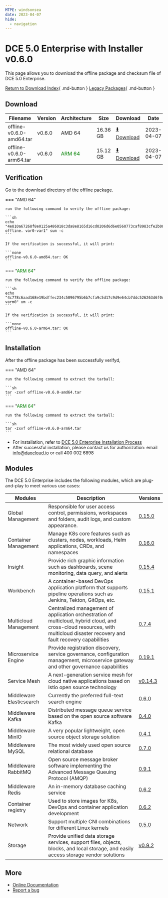 ```yaml
---
MTPE: windsonsea
date: 2023-04-07
hide:
  - navigation
---
```


# DCE 5.0 Enterprise with Installer v0.6.0

This page allows you to download the offline package and checksum file of DCE 5.0 Enterprise.

[Return to Download Index](../index.md#download-enterprise-package){ .md-button }
[Legacy Packages](./dce5-installer-history.md){ .md-button }

## Download

| Filename | Version | Architecture | Size | Download | Date |
| -------- | ------- | ------------ | --------- | -------- | ----------- |
| offline-v0.6.0-amd64.tar | v0.6.0 | AMD 64 | 16.36 GB | [:arrow_down: Download](https://qiniu-download-public.daocloud.io/DaoCloud_Enterprise/dce5/offline-v0.6.0-amd64.tar) | 2023-04-07 |
| offline-v0.6.0-arm64.tar | v0.6.0 | <font color="green">ARM 64</font> | 15.12 GB | [:arrow_down: Download](https://qiniu-download-public.daocloud.io/DaoCloud_Enterprise/dce5/offline-v0.6.0-arm64.tar) | 2023-04-07 |

## Verification

Go to the download directory of the offline package.

=== "AMD 64"

    run the following command to verify the offline package:

    ```sh
    echo "4e810a67268f8e0125a486018c3da8e8165d16cd0206d6d6e0560773caf8983cfe2b0827692e3ac6efbd26345c0bbfed58139ff01affd96d525b59f7967cec5d9 offline. var0-var1" sum -c
    ```

    If the verification is successful, it will print:

    ```none
    offline-v0.6.0-amd64.tar: OK
    ```

=== "<font color="green">ARM 64</font>"

    run the following command to verify the offline package:

    ```sh
    echo "4c778c6aad168e19bdffec234c5096795b6b7cfa9c5d17c9d9e64cb7ddc526263d6f0d863c631e2e4cc5d205866f29a69d9a38c92b8c751af0ed1db25304ba7d4.offline-varm0" um -c
    ```

    If the verification is successful, it will print:

    ```none
    offline-v0.6.0-arm64.tar: OK
    ```

## Installation

After the offline package has been successfully verifyd,

=== "AMD 64"

    run the following command to extract the tarball:

    ```sh
    tar -zxvf offline-v0.6.0-amd64.tar
    ```

=== "<font color="green">ARM 64</font>"

    run the following command to extract the tarball:

    ```sh
    tar -zxvf offline-v0.6.0-arm64.tar
    ```

- For installation, refer to [DCE 5.0 Enterprise Installation Process](../../install/commercial/start-install.md)
- After successful installation, please contact us for authorization: email info@daocloud.io or call 400 002 6898

## Modules

The DCE 5.0 Enterprise includes the following modules, which are plug-and-play to meet various use cases:

| Modules | Description | Versions |
| ------- | ----------- | -------- |
| Global Management | Responsible for user access control, permissions, workspaces and folders, audit logs, and custom appearance. | [0.15.0](../../ghippo/intro/release-notes.md#v0150) |
| Container Management | Manage K8s core features such as clusters, nodes, workloads, Helm applications, CRDs, and namespaces | [0.16.0](../../kpanda/intro/release-notes.md#v0160) |
| Insight | Provide rich graphic information such as dashboards, scene monitoring, data query, and alerts | [0.15.4](../../insight/intro/release-notes.md#v0154) |
| Workbench | A container-based DevOps application platform that supports pipeline operations such as Jenkins, Tekton, GitOps, etc. | [0.15.1](../../amamba/intro/release-notes.md#v0151) |
| Multicloud Management| Centralized management of application orchestration of multicloud, hybrid cloud, and cross-cloud resources, with multicloud disaster recovery and fault recovery capabilities| [0.7.4](../../kairship/intro/release-notes.md#v074) |
| Microservice Engine | Provide registration discovery, service governance, configuration management, microservice gateway and other governance capabilities | [0.19.1](../../skoala/intro/release-notes.md#v0191) |
| Service Mesh | A next-generation service mesh for cloud native applications based on Istio open source technology | [v0.14.3](../../mspider/intro/release-notes.md#v0143) |
| Middleware Elasticsearch | Currently the preferred full-text search engine | [0.6.0](../../middleware/elasticsearch/release-notes.md#v060) |
| Middleware Kafka | Distributed message queue service based on the open source software Kafka | [0.4.0](../../middleware/kafka/release-notes.md#v040) |
| Middleware MinIO | A very popular lightweight, open source object storage solution | [0.4.1](../../middleware/minio/release-notes.md#v041) |
| Middleware MySQL | The most widely used open source relational database | [0.7.0](../../middleware/mysql/release-notes.md#v070) |
| Middleware RabbitMQ | Open source message broker software implementing the Advanced Message Queuing Protocol (AMQP) | [0.9.1](../../middleware/rabbitmq/release-notes.md#v091) |
| Middleware Redis | An in-memory database caching service | [0.6.2](../../middleware/redis/release-notes.md#v062) |
| Container registry | Used to store images for K8s, DevOps and container application development | [0.6.2](../../kangaroo/intro/release-notes.md#v062) |
| Network | Support multiple CNI combinations for different Linux kernels | [0.5.0](../../network/intro/release-notes.md#v050) |
| Storage | Provide unified data storage services, support files, objects, blocks, and local storage, and easily access storage vendor solutions | [v0.9.2](../../storage/hwameistor/release-notes.md#v092) |

## More

- [Online Documentation](../../dce/index.md)
- [Report a bug](https://github.com/DaoCloud/DaoCloud-docs/issues)
